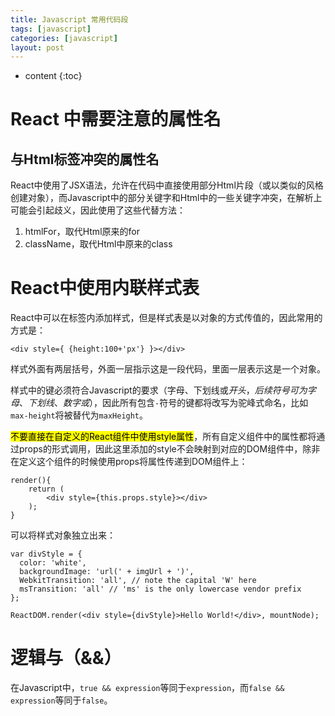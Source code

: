 ```yaml
---
title: Javascript 常用代码段
tags: [javascript]
categories: [javascript]
layout: post
---
```


* content
{:toc}

# React 中需要注意的属性名

## 与Html标签冲突的属性名

React中使用了JSX语法，允许在代码中直接使用部分Html片段（或以类似的风格创建对象），而Javascript中的部分关键字和Html中的一些关键字冲突，在解析上可能会引起歧义，因此使用了这些代替方法：

1. htmlFor，取代Html原来的for
2. className，取代Html中原来的class

# React中使用内联样式表

React中可以在标签内添加样式，但是样式表是以对象的方式传值的，因此常用的方式是：

```
<div style={ {height:100+'px'} }></div>
```

样式外面有两层括号，外面一层指示这是一段代码，里面一层表示这是一个对象。

样式中的键必须符合Javascript的要求（字母、下划线或$开头，后续符号可为字母、下划线、数字或$），因此所有包含`-`符号的键都将改写为驼峰式命名，比如`max-height`将被替代为`maxHeight`。

<mark>不要直接在自定义的React组件中使用style属性</mark>，所有自定义组件中的属性都将通过props的形式调用，因此这里添加的style不会映射到对应的DOM组件中，除非在定义这个组件的时候使用props将属性传递到DOM组件上：

```
render(){
    return (
        <div style={this.props.style}></div>
    );
}
```

可以将样式对象独立出来：

```
var divStyle = {
  color: 'white',
  backgroundImage: 'url(' + imgUrl + ')',
  WebkitTransition: 'all', // note the capital 'W' here
  msTransition: 'all' // 'ms' is the only lowercase vendor prefix
};

ReactDOM.render(<div style={divStyle}>Hello World!</div>, mountNode);
```

# 逻辑与（&&）

在Javascript中，`true && expression`等同于`expression`，而`false && expression`等同于`false`。

